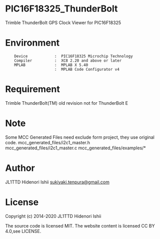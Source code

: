 # PIC16F18325_ThunderBolt

Trimble ThunderBolt GPS Clock Viewer for PIC16F18325

# Environment

        Device            :  PIC16F18325 Microchip Technology
        Compiler          :  XC8 2.20 and above or later
        MPLAB             :  MPLAB X 5.40
                          :  MPLAB Code Configurator v4

# Requirement

Trimble ThunderBolt(TM) old revision not for ThunderBolt E

# Note

 Some MCC Generated Files need exclude form project, they use original code.
  mcc_generated_files/i2c1_master.h
  mcc_generated_files/i2c1_master.c
  mcc_generated_files/examples/*

# Author

JL1TTD Hidenori Ishii
sukiyaki.tenpura@gmail.com

# License

Copyright (c) 2014-2020 JL1TTD Hidenori Ishii

The source code is licensed MIT. The website content is licensed CC BY 4.0,see LICENSE.
